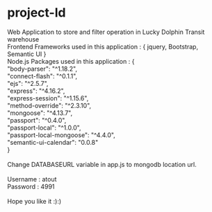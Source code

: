 # project-ld
Web Application to store and filter operation in Lucky Dolphin Transit warehouse <br />
Frontend Frameworks used in this application : { jquery, Bootstrap, Semantic UI }<br />
Node.js Packages used in this application : {<br />
    "body-parser": "^1.18.2",<br />
    "connect-flash": "^0.1.1",<br />
    "ejs": "^2.5.7",<br />
    "express": "^4.16.2",<br />
    "express-session": "^1.15.6",<br />
    "method-override": "^2.3.10",<br />
    "mongoose": "^4.13.7",<br />
    "passport": "^0.4.0",<br />
    "passport-local": "^1.0.0",<br />
    "passport-local-mongoose": "^4.4.0",<br />
    "semantic-ui-calendar": "0.0.8"<br />
  }<br />
  <br />
Change DATABASEURL variable in app.js to mongodb location url.<br />
<br />
Username : atout<br />
Password : 4991<br />
<br />
Hope you like it :):)

